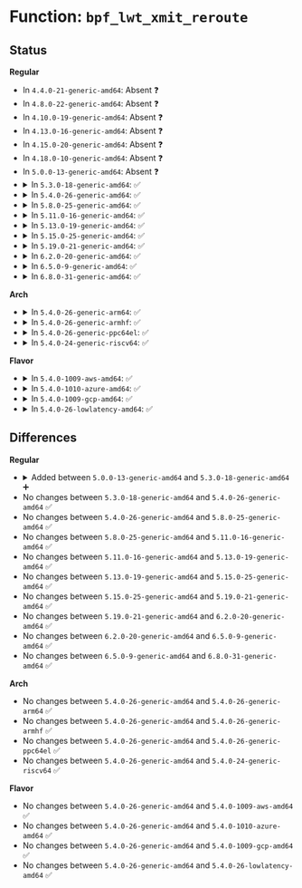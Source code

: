 # Function: <code>bpf_lwt_xmit_reroute</code>

## Status
<b>Regular</b>
<ul>
<li>
In <code>4.4.0-21-generic-amd64</code>: Absent ❓
</li>
<li>
In <code>4.8.0-22-generic-amd64</code>: Absent ❓
</li>
<li>
In <code>4.10.0-19-generic-amd64</code>: Absent ❓
</li>
<li>
In <code>4.13.0-16-generic-amd64</code>: Absent ❓
</li>
<li>
In <code>4.15.0-20-generic-amd64</code>: Absent ❓
</li>
<li>
In <code>4.18.0-10-generic-amd64</code>: Absent ❓
</li>
<li>
In <code>5.0.0-13-generic-amd64</code>: Absent ❓
</li>
<li>
<details>
<summary>In <code>5.3.0-18-generic-amd64</code>: ✅</summary>

```c
int bpf_lwt_xmit_reroute(struct sk_buff * skb)
```

```json
{
  "name": "bpf_lwt_xmit_reroute",
  "collision_type": "Unique Static",
  "inline_type": "No",
  "funcs": [
    {
      "addr": 18446744071588556928,
      "name": "bpf_lwt_xmit_reroute",
      "external": false,
      "loc": "net/core/lwt_bpf.c:170",
      "file": "net/core/lwt_bpf.c",
      "inline": "seen, unknown",
      "caller_inline": [],
      "caller_func": [
        "net/core/lwt_bpf.c:bpf_xmit"
      ]
    }
  ],
  "symbols": [
    {
      "addr": 18446744071588556928,
      "name": "bpf_lwt_xmit_reroute",
      "section": ".text",
      "bind": "STB_LOCAL",
      "size": 1048
    }
  ]
}
```
</details>
</li>
<li>
<details>
<summary>In <code>5.4.0-26-generic-amd64</code>: ✅</summary>

```c
int bpf_lwt_xmit_reroute(struct sk_buff * skb)
```

```json
{
  "name": "bpf_lwt_xmit_reroute",
  "collision_type": "Unique Static",
  "inline_type": "No",
  "funcs": [
    {
      "addr": 18446744071588773936,
      "name": "bpf_lwt_xmit_reroute",
      "external": false,
      "loc": "net/core/lwt_bpf.c:175",
      "file": "net/core/lwt_bpf.c",
      "inline": "seen, unknown",
      "caller_inline": [],
      "caller_func": [
        "net/core/lwt_bpf.c:bpf_xmit"
      ]
    }
  ],
  "symbols": [
    {
      "addr": 18446744071588773936,
      "name": "bpf_lwt_xmit_reroute",
      "section": ".text",
      "bind": "STB_LOCAL",
      "size": 1079
    }
  ]
}
```
</details>
</li>
<li>
<details>
<summary>In <code>5.8.0-25-generic-amd64</code>: ✅</summary>

```c
int bpf_lwt_xmit_reroute(struct sk_buff * skb)
```

```json
{
  "name": "bpf_lwt_xmit_reroute",
  "collision_type": "Unique Static",
  "inline_type": "No",
  "funcs": [
    {
      "addr": 18446744071589645136,
      "name": "bpf_lwt_xmit_reroute",
      "external": false,
      "loc": "net/core/lwt_bpf.c:175",
      "file": "net/core/lwt_bpf.c",
      "inline": "seen, unknown",
      "caller_inline": [],
      "caller_func": [
        "net/core/lwt_bpf.c:bpf_xmit"
      ]
    }
  ],
  "symbols": [
    {
      "addr": 18446744071589645136,
      "name": "bpf_lwt_xmit_reroute",
      "section": ".text",
      "bind": "STB_LOCAL",
      "size": 1064
    }
  ]
}
```
</details>
</li>
<li>
<details>
<summary>In <code>5.11.0-16-generic-amd64</code>: ✅</summary>

```c
int bpf_lwt_xmit_reroute(struct sk_buff * skb)
```

```json
{
  "name": "bpf_lwt_xmit_reroute",
  "collision_type": "Unique Static",
  "inline_type": "No",
  "funcs": [
    {
      "addr": 18446744071589668880,
      "name": "bpf_lwt_xmit_reroute",
      "external": false,
      "loc": "net/core/lwt_bpf.c:175",
      "file": "net/core/lwt_bpf.c",
      "inline": "seen, unknown",
      "caller_inline": [],
      "caller_func": [
        "net/core/lwt_bpf.c:bpf_xmit"
      ]
    }
  ],
  "symbols": [
    {
      "addr": 18446744071589668880,
      "name": "bpf_lwt_xmit_reroute",
      "section": ".text",
      "bind": "STB_LOCAL",
      "size": 1071
    }
  ]
}
```
</details>
</li>
<li>
<details>
<summary>In <code>5.13.0-19-generic-amd64</code>: ✅</summary>

```c
int bpf_lwt_xmit_reroute(struct sk_buff * skb)
```

```json
{
  "name": "bpf_lwt_xmit_reroute",
  "collision_type": "Unique Static",
  "inline_type": "No",
  "funcs": [
    {
      "addr": 18446744071589560288,
      "name": "bpf_lwt_xmit_reroute",
      "external": false,
      "loc": "net/core/lwt_bpf.c:175",
      "file": "net/core/lwt_bpf.c",
      "inline": "seen, unknown",
      "caller_inline": [],
      "caller_func": [
        "net/core/lwt_bpf.c:bpf_xmit"
      ]
    }
  ],
  "symbols": [
    {
      "addr": 18446744071589560288,
      "name": "bpf_lwt_xmit_reroute",
      "section": ".text",
      "bind": "STB_LOCAL",
      "size": 1115
    }
  ]
}
```
</details>
</li>
<li>
<details>
<summary>In <code>5.15.0-25-generic-amd64</code>: ✅</summary>

```c
int bpf_lwt_xmit_reroute(struct sk_buff * skb)
```

```json
{
  "name": "bpf_lwt_xmit_reroute",
  "collision_type": "Unique Static",
  "inline_type": "No",
  "funcs": [
    {
      "addr": 18446744071590305312,
      "name": "bpf_lwt_xmit_reroute",
      "external": false,
      "loc": "net/core/lwt_bpf.c:175",
      "file": "net/core/lwt_bpf.c",
      "inline": "seen, unknown",
      "caller_inline": [],
      "caller_func": [
        "net/core/lwt_bpf.c:bpf_xmit"
      ]
    }
  ],
  "symbols": [
    {
      "addr": 18446744071590305312,
      "name": "bpf_lwt_xmit_reroute",
      "section": ".text",
      "bind": "STB_LOCAL",
      "size": 1156
    }
  ]
}
```
</details>
</li>
<li>
<details>
<summary>In <code>5.19.0-21-generic-amd64</code>: ✅</summary>

```c
int bpf_lwt_xmit_reroute(struct sk_buff * skb)
```

```json
{
  "name": "bpf_lwt_xmit_reroute",
  "collision_type": "Unique Static",
  "inline_type": "No",
  "funcs": [
    {
      "addr": 18446744071591890000,
      "name": "bpf_lwt_xmit_reroute",
      "external": false,
      "loc": "net/core/lwt_bpf.c:174",
      "file": "net/core/lwt_bpf.c",
      "inline": "seen, unknown",
      "caller_inline": [],
      "caller_func": [
        "net/core/lwt_bpf.c:bpf_xmit"
      ]
    }
  ],
  "symbols": [
    {
      "addr": 18446744071591890000,
      "name": "bpf_lwt_xmit_reroute",
      "section": ".text",
      "bind": "STB_LOCAL",
      "size": 1227
    }
  ]
}
```
</details>
</li>
<li>
<details>
<summary>In <code>6.2.0-20-generic-amd64</code>: ✅</summary>

```c
int bpf_lwt_xmit_reroute(struct sk_buff * skb)
```

```json
{
  "name": "bpf_lwt_xmit_reroute",
  "collision_type": "Unique Static",
  "inline_type": "No",
  "funcs": [
    {
      "addr": 18446744071593692368,
      "name": "bpf_lwt_xmit_reroute",
      "external": false,
      "loc": "net/core/lwt_bpf.c:174",
      "file": "net/core/lwt_bpf.c",
      "inline": "seen, unknown",
      "caller_inline": [],
      "caller_func": [
        "net/core/lwt_bpf.c:bpf_xmit"
      ]
    }
  ],
  "symbols": [
    {
      "addr": 18446744071593692368,
      "name": "bpf_lwt_xmit_reroute",
      "section": ".text",
      "bind": "STB_LOCAL",
      "size": 1227
    }
  ]
}
```
</details>
</li>
<li>
<details>
<summary>In <code>6.5.0-9-generic-amd64</code>: ✅</summary>

```c
int bpf_lwt_xmit_reroute(struct sk_buff * skb)
```

```json
{
  "name": "bpf_lwt_xmit_reroute",
  "collision_type": "Unique Static",
  "inline_type": "No",
  "funcs": [
    {
      "addr": 18446744071594173184,
      "name": "bpf_lwt_xmit_reroute",
      "external": false,
      "loc": "net/core/lwt_bpf.c:173",
      "file": "net/core/lwt_bpf.c",
      "inline": "seen, unknown",
      "caller_inline": [],
      "caller_func": [
        "net/core/lwt_bpf.c:bpf_xmit"
      ]
    }
  ],
  "symbols": [
    {
      "addr": 18446744071594173184,
      "name": "bpf_lwt_xmit_reroute",
      "section": ".text",
      "bind": "STB_LOCAL",
      "size": 1240
    }
  ]
}
```
</details>
</li>
<li>
<details>
<summary>In <code>6.8.0-31-generic-amd64</code>: ✅</summary>

```c
int bpf_lwt_xmit_reroute(struct sk_buff * skb)
```

```json
{
  "name": "bpf_lwt_xmit_reroute",
  "collision_type": "Unique Static",
  "inline_type": "No",
  "funcs": [
    {
      "addr": 18446744071594969728,
      "name": "bpf_lwt_xmit_reroute",
      "external": false,
      "loc": "net/core/lwt_bpf.c:173",
      "file": "net/core/lwt_bpf.c",
      "inline": "seen, unknown",
      "caller_inline": [],
      "caller_func": [
        "net/core/lwt_bpf.c:bpf_xmit"
      ]
    }
  ],
  "symbols": [
    {
      "addr": 18446744071594969728,
      "name": "bpf_lwt_xmit_reroute",
      "section": ".text",
      "bind": "STB_LOCAL",
      "size": 1227
    }
  ]
}
```
</details>
</li>
</ul>
<b>Arch</b>
<ul>
<li>
<details>
<summary>In <code>5.4.0-26-generic-arm64</code>: ✅</summary>

```c
int bpf_lwt_xmit_reroute(struct sk_buff * skb)
```

```json
{
  "name": "bpf_lwt_xmit_reroute",
  "collision_type": "Unique Static",
  "inline_type": "No",
  "funcs": [
    {
      "addr": 18446603336502339800,
      "name": "bpf_lwt_xmit_reroute",
      "external": false,
      "loc": "net/core/lwt_bpf.c:175",
      "file": "net/core/lwt_bpf.c",
      "inline": "seen, unknown",
      "caller_inline": [],
      "caller_func": [
        "net/core/lwt_bpf.c:bpf_xmit"
      ]
    }
  ],
  "symbols": [
    {
      "addr": 18446603336502339800,
      "name": "bpf_lwt_xmit_reroute",
      "section": ".text",
      "bind": "STB_LOCAL",
      "size": 932
    }
  ]
}
```
</details>
</li>
<li>
<details>
<summary>In <code>5.4.0-26-generic-armhf</code>: ✅</summary>

```c
int bpf_lwt_xmit_reroute(struct sk_buff * skb)
```

```json
{
  "name": "bpf_lwt_xmit_reroute",
  "collision_type": "Unique Static",
  "inline_type": "No",
  "funcs": [
    {
      "addr": 3235080456,
      "name": "bpf_lwt_xmit_reroute",
      "external": false,
      "loc": "net/core/lwt_bpf.c:175",
      "file": "net/core/lwt_bpf.c",
      "inline": "seen, unknown",
      "caller_inline": [],
      "caller_func": [
        "net/core/lwt_bpf.c:bpf_xmit"
      ]
    }
  ],
  "symbols": [
    {
      "addr": 3235080456,
      "name": "bpf_lwt_xmit_reroute",
      "section": ".text",
      "bind": "STB_LOCAL",
      "size": 968
    }
  ]
}
```
</details>
</li>
<li>
<details>
<summary>In <code>5.4.0-26-generic-ppc64el</code>: ✅</summary>

```c
int bpf_lwt_xmit_reroute(struct sk_buff * skb)
```

```json
{
  "name": "bpf_lwt_xmit_reroute",
  "collision_type": "Unique Static",
  "inline_type": "No",
  "funcs": [
    {
      "addr": 13835058055295863264,
      "name": "bpf_lwt_xmit_reroute",
      "external": false,
      "loc": "net/core/lwt_bpf.c:175",
      "file": "net/core/lwt_bpf.c",
      "inline": "seen, unknown",
      "caller_inline": [],
      "caller_func": [
        "net/core/lwt_bpf.c:bpf_xmit"
      ]
    }
  ],
  "symbols": [
    {
      "addr": 13835058055295863264,
      "name": "bpf_lwt_xmit_reroute",
      "section": ".text",
      "bind": "STB_LOCAL",
      "size": 1312
    }
  ]
}
```
</details>
</li>
<li>
<details>
<summary>In <code>5.4.0-24-generic-riscv64</code>: ✅</summary>

```c
int bpf_lwt_xmit_reroute(struct sk_buff * skb)
```

```json
{
  "name": "bpf_lwt_xmit_reroute",
  "collision_type": "Unique Static",
  "inline_type": "No",
  "funcs": [
    {
      "addr": 18446743936278562106,
      "name": "bpf_lwt_xmit_reroute",
      "external": false,
      "loc": "net/core/lwt_bpf.c:175",
      "file": "net/core/lwt_bpf.c",
      "inline": "seen, unknown",
      "caller_inline": [],
      "caller_func": [
        "net/core/lwt_bpf.c:bpf_xmit"
      ]
    }
  ],
  "symbols": [
    {
      "addr": 18446743936278562106,
      "name": "bpf_lwt_xmit_reroute",
      "section": ".text",
      "bind": "STB_LOCAL",
      "size": 902
    }
  ]
}
```
</details>
</li>
</ul>
<b>Flavor</b>
<ul>
<li>
<details>
<summary>In <code>5.4.0-1009-aws-amd64</code>: ✅</summary>

```c
int bpf_lwt_xmit_reroute(struct sk_buff * skb)
```

```json
{
  "name": "bpf_lwt_xmit_reroute",
  "collision_type": "Unique Static",
  "inline_type": "No",
  "funcs": [
    {
      "addr": 18446744071588380320,
      "name": "bpf_lwt_xmit_reroute",
      "external": false,
      "loc": "net/core/lwt_bpf.c:175",
      "file": "net/core/lwt_bpf.c",
      "inline": "seen, unknown",
      "caller_inline": [],
      "caller_func": [
        "net/core/lwt_bpf.c:bpf_xmit"
      ]
    }
  ],
  "symbols": [
    {
      "addr": 18446744071588380320,
      "name": "bpf_lwt_xmit_reroute",
      "section": ".text",
      "bind": "STB_LOCAL",
      "size": 1079
    }
  ]
}
```
</details>
</li>
<li>
<details>
<summary>In <code>5.4.0-1010-azure-amd64</code>: ✅</summary>

```c
int bpf_lwt_xmit_reroute(struct sk_buff * skb)
```

```json
{
  "name": "bpf_lwt_xmit_reroute",
  "collision_type": "Unique Static",
  "inline_type": "No",
  "funcs": [
    {
      "addr": 18446744071588093008,
      "name": "bpf_lwt_xmit_reroute",
      "external": false,
      "loc": "net/core/lwt_bpf.c:175",
      "file": "net/core/lwt_bpf.c",
      "inline": "seen, unknown",
      "caller_inline": [],
      "caller_func": [
        "net/core/lwt_bpf.c:bpf_xmit"
      ]
    }
  ],
  "symbols": [
    {
      "addr": 18446744071588093008,
      "name": "bpf_lwt_xmit_reroute",
      "section": ".text",
      "bind": "STB_LOCAL",
      "size": 1079
    }
  ]
}
```
</details>
</li>
<li>
<details>
<summary>In <code>5.4.0-1009-gcp-amd64</code>: ✅</summary>

```c
int bpf_lwt_xmit_reroute(struct sk_buff * skb)
```

```json
{
  "name": "bpf_lwt_xmit_reroute",
  "collision_type": "Unique Static",
  "inline_type": "No",
  "funcs": [
    {
      "addr": 18446744071588712496,
      "name": "bpf_lwt_xmit_reroute",
      "external": false,
      "loc": "net/core/lwt_bpf.c:175",
      "file": "net/core/lwt_bpf.c",
      "inline": "seen, unknown",
      "caller_inline": [],
      "caller_func": [
        "net/core/lwt_bpf.c:bpf_xmit"
      ]
    }
  ],
  "symbols": [
    {
      "addr": 18446744071588712496,
      "name": "bpf_lwt_xmit_reroute",
      "section": ".text",
      "bind": "STB_LOCAL",
      "size": 1079
    }
  ]
}
```
</details>
</li>
<li>
<details>
<summary>In <code>5.4.0-26-lowlatency-amd64</code>: ✅</summary>

```c
int bpf_lwt_xmit_reroute(struct sk_buff * skb)
```

```json
{
  "name": "bpf_lwt_xmit_reroute",
  "collision_type": "Unique Static",
  "inline_type": "No",
  "funcs": [
    {
      "addr": 18446744071588852752,
      "name": "bpf_lwt_xmit_reroute",
      "external": false,
      "loc": "net/core/lwt_bpf.c:175",
      "file": "net/core/lwt_bpf.c",
      "inline": "seen, unknown",
      "caller_inline": [],
      "caller_func": [
        "net/core/lwt_bpf.c:bpf_xmit"
      ]
    }
  ],
  "symbols": [
    {
      "addr": 18446744071588852752,
      "name": "bpf_lwt_xmit_reroute",
      "section": ".text",
      "bind": "STB_LOCAL",
      "size": 1079
    }
  ]
}
```
</details>
</li>
</ul>

## Differences
<b>Regular</b>
<ul>
<li>
<details>
<summary>Added between <code>5.0.0-13-generic-amd64</code> and <code>5.3.0-18-generic-amd64</code> ➕</summary>

```c
int bpf_lwt_xmit_reroute(struct sk_buff * skb)
```
</details>
</li>
<li>
No changes between <code>5.3.0-18-generic-amd64</code> and <code>5.4.0-26-generic-amd64</code> ✅
</li>
<li>
No changes between <code>5.4.0-26-generic-amd64</code> and <code>5.8.0-25-generic-amd64</code> ✅
</li>
<li>
No changes between <code>5.8.0-25-generic-amd64</code> and <code>5.11.0-16-generic-amd64</code> ✅
</li>
<li>
No changes between <code>5.11.0-16-generic-amd64</code> and <code>5.13.0-19-generic-amd64</code> ✅
</li>
<li>
No changes between <code>5.13.0-19-generic-amd64</code> and <code>5.15.0-25-generic-amd64</code> ✅
</li>
<li>
No changes between <code>5.15.0-25-generic-amd64</code> and <code>5.19.0-21-generic-amd64</code> ✅
</li>
<li>
No changes between <code>5.19.0-21-generic-amd64</code> and <code>6.2.0-20-generic-amd64</code> ✅
</li>
<li>
No changes between <code>6.2.0-20-generic-amd64</code> and <code>6.5.0-9-generic-amd64</code> ✅
</li>
<li>
No changes between <code>6.5.0-9-generic-amd64</code> and <code>6.8.0-31-generic-amd64</code> ✅
</li>
</ul>
<b>Arch</b>
<ul>
<li>
No changes between <code>5.4.0-26-generic-amd64</code> and <code>5.4.0-26-generic-arm64</code> ✅
</li>
<li>
No changes between <code>5.4.0-26-generic-amd64</code> and <code>5.4.0-26-generic-armhf</code> ✅
</li>
<li>
No changes between <code>5.4.0-26-generic-amd64</code> and <code>5.4.0-26-generic-ppc64el</code> ✅
</li>
<li>
No changes between <code>5.4.0-26-generic-amd64</code> and <code>5.4.0-24-generic-riscv64</code> ✅
</li>
</ul>
<b>Flavor</b>
<ul>
<li>
No changes between <code>5.4.0-26-generic-amd64</code> and <code>5.4.0-1009-aws-amd64</code> ✅
</li>
<li>
No changes between <code>5.4.0-26-generic-amd64</code> and <code>5.4.0-1010-azure-amd64</code> ✅
</li>
<li>
No changes between <code>5.4.0-26-generic-amd64</code> and <code>5.4.0-1009-gcp-amd64</code> ✅
</li>
<li>
No changes between <code>5.4.0-26-generic-amd64</code> and <code>5.4.0-26-lowlatency-amd64</code> ✅
</li>
</ul>
